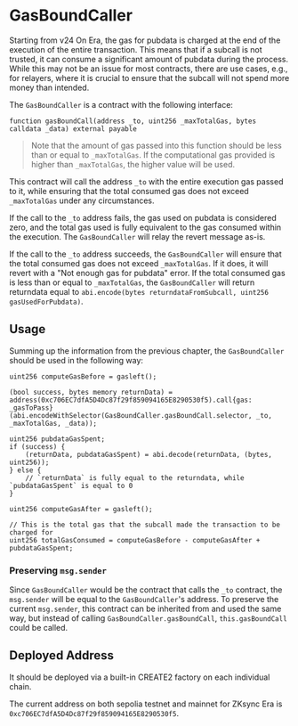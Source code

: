 # GasBoundCaller

Starting from v24 On Era, the gas for pubdata is charged at the end of the execution of the entire transaction. This means that if a subcall is not trusted, it can consume a significant amount of pubdata during the process. While this may not be an issue for most contracts, there are use cases, e.g., for relayers, where it is crucial to ensure that the subcall will not spend more money than intended.

The `GasBoundCaller` is a contract with the following interface:

```solidity
function gasBoundCall(address _to, uint256 _maxTotalGas, bytes calldata _data) external payable
```

> Note that the amount of gas passed into this function should be less than or equal to `_maxTotalGas`. If the computational gas provided is higher than `_maxTotalGas`, the higher value will be used.

This contract will call the address `_to` with the entire execution gas passed to it, while ensuring that the total consumed gas does not exceed `_maxTotalGas` under any circumstances.

If the call to the `_to` address fails, the gas used on pubdata is considered zero, and the total gas used is fully equivalent to the gas consumed within the execution. The `GasBoundCaller` will relay the revert message as-is.

If the call to the `_to` address succeeds, the `GasBoundCaller` will ensure that the total consumed gas does not exceed `_maxTotalGas`. If it does, it will revert with a "Not enough gas for pubdata" error. If the total consumed gas is less than or equal to `_maxTotalGas`, the `GasBoundCaller` will return returndata equal to `abi.encode(bytes returndataFromSubcall, uint256 gasUsedForPubdata)`.

## Usage

Summing up the information from the previous chapter, the `GasBoundCaller` should be used in the following way:

```solidity
uint256 computeGasBefore = gasleft();

(bool success, bytes memory returnData) = address(0xc706EC7dfA5D4Dc87f29f859094165E8290530f5).call{gas: _gasToPass}(abi.encodeWithSelector(GasBoundCaller.gasBoundCall.selector, _to, _maxTotalGas, _data));

uint256 pubdataGasSpent;
if (success) {
    (returnData, pubdataGasSpent) = abi.decode(returnData, (bytes, uint256));
} else {
    // `returnData` is fully equal to the returndata, while `pubdataGasSpent` is equal to 0
}

uint256 computeGasAfter = gasleft();

// This is the total gas that the subcall made the transaction to be charged for
uint256 totalGasConsumed = computeGasBefore - computeGasAfter + pubdataGasSpent;
```

### Preserving `msg.sender`

Since `GasBoundCaller` would be the contract that calls the `_to` contract, the `msg.sender` will be equal to the `GasBoundCaller`'s address. To preserve the current `msg.sender`, this contract can be inherited from and used the same way, but instead of calling `GasBoundCaller.gasBoundCall`, `this.gasBoundCall` could be called.

## Deployed Address

It should be deployed via a built-in CREATE2 factory on each individual chain.

The current address on both sepolia testnet and mainnet for ZKsync Era is `0xc706EC7dfA5D4Dc87f29f859094165E8290530f5`.
